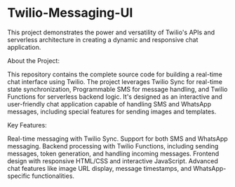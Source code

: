 # Twilio-Messaging-UI
This project demonstrates the power and versatility of Twilio's APIs and serverless architecture in creating a dynamic and responsive chat application.


About the Project:

This repository contains the complete source code for building a real-time chat interface using Twilio. The project leverages Twilio Sync for real-time state synchronization, Programmable SMS for message handling, and Twilio Functions for serverless backend logic. It's designed as an interactive and user-friendly chat application capable of handling SMS and WhatsApp messages, including special features for sending images and templates.

Key Features:

Real-time messaging with Twilio Sync.
Support for both SMS and WhatsApp messaging.
Backend processing with Twilio Functions, including sending messages, token generation, and handling incoming messages.
Frontend design with responsive HTML/CSS and interactive JavaScript.
Advanced chat features like image URL display, message timestamps, and WhatsApp-specific functionalities.
